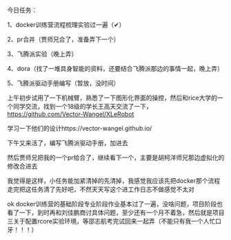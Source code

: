 今日任务：

1、docker训练营流程梳理实验过一遍（✔）

2、pr合并（贾师兄合了，准备弄下一个）

3、飞腾派实验（晚上弄）

4、dora（找了一堆具身智能的资料，还要结合飞腾派那边的事情一起，晚上弄）

5、飞腾派驱动手册编写（暂放，没时间）

上午初步试用了一下机械臂，熟悉了一下图形化界面的操控，然后和rice大学的一个同学交流，找到一个18级的学长王高天交流了一下，https://github.com/Vector-Wangel/XLeRobot

学习一下他们的设计https://vector-wangel.github.io/

下午又来活了，编写飞腾派驱动手册，加进去

然后贾师兄把我的一个pr给合了，继续看下一个，主要是胡柯洋师兄那边虚拟化的修改合进去

我觉得是这样，小任务能加紧清掉的先清掉，我感觉我应该先把docker那个流程走完把这任务清了先好吧，不然天天写这个进工作日志不做感觉不太对

ok docker训练营的基础阶段专业阶段作业基本过了一遍，没啥问题，项目阶段也看了一下，到时再和刘佳鹏商讨具体问题，至少还有一个月不着急，然后就是项目三关于配置rcore实验环境，等邵志航考完试回来一起弄（不能只有我一个人忙口牙！！！）